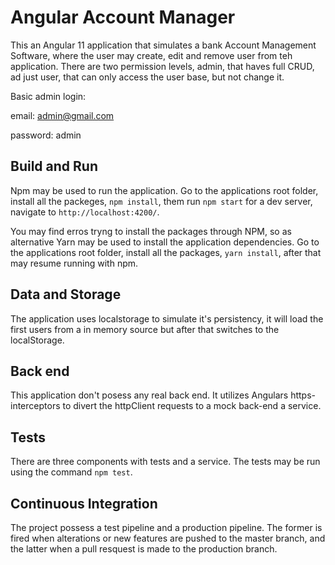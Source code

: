 # Angular Account Manager

This an Angular 11 application that simulates a bank Account Management Software, where the user may create, edit and remove user from teh application. There are two permission levels, admin, that haves full CRUD, ad just user, that can only access the user base, but not change it.

Basic admin login:

email: admin@gmail.com

password: admin

## Build and Run

Npm may be used to run the application. Go to the applications root folder, install all the packeges, `npm install`, them run `npm start` for a dev server, navigate to `http://localhost:4200/`.

You may find erros tryng to install the packages through NPM, so as alternative Yarn may be used to install the application dependencies. Go to the applications root folder, install all the packages, `yarn install`, after that may resume running with npm.

## Data and Storage

The application uses localstorage to simulate it's persistency, it will load the first users from a in memory source but after that switches to the localStorage.

## Back end

This application don't posess any real back end. It utilizes Angulars https-interceptors to divert the httpClient requests to a mock back-end a service.

## Tests

There are three components with tests and a service. The tests may be run using the command `npm test`.

## Continuous Integration

The project possess a test pipeline and a production pipeline. The former is fired when alterations or new features are pushed to the master branch, and the latter when a pull resquest is made to the production branch.

